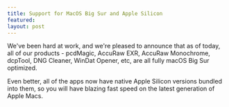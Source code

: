 ```yaml
---
title: Support for MacOS Big Sur and Apple Silicon
featured:
layout: post
---
```


We've been hard at work, and we're pleased to announce that as of today, all of our products - pcdMagic, AccuRaw EXR, AccuRaw Monochrome, dcpTool, DNG Cleaner, WinDat Opener, etc, are all fully macOS Big Sur optimized. 

Even better, all of the apps now have native Apple Silicon versions bundled into them, so you will have blazing fast speed on the latest generation of Apple Macs.
